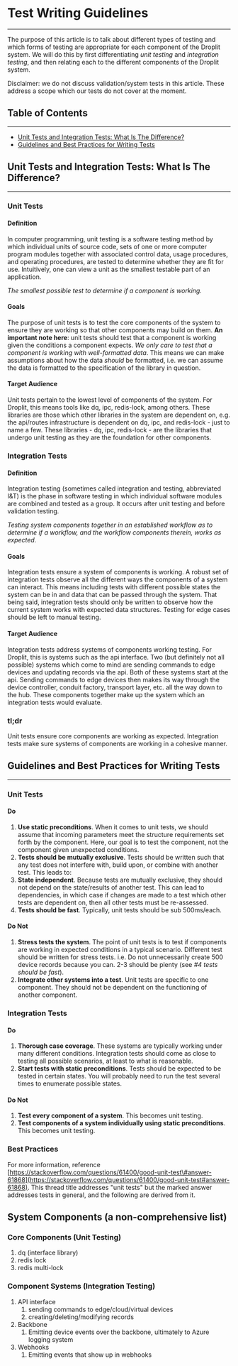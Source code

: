 # Test Writing Guidelines

---

The purpose of this article is to talk about different types of testing and which forms of testing are appropriate for each component of the Droplit system. We will do this by first differentiating _unit testing_ and _integration testing_, and then relating each to the different components of the Droplit system.

Disclaimer: we do not discuss validation/system tests in this article. These address a scope which our tests do not cover at the moment.

## Table of Contents

---

* [Unit Tests and Integration Tests: What Is The Difference?](#unit-tests-and-integration-tests:-what-is-the-difference?)
* [Guidelines and Best Practices for Writing Tests](#guidelines-and-best-practices-for-writing-tests)

## Unit Tests and Integration Tests: What Is The Difference?

---

### **Unit Tests**

#### Definition

In computer programming, unit testing is a software testing method by which individual units of source code, sets of one or more computer program modules together with associated control data, usage procedures, and operating procedures, are tested to determine whether they are fit for use. Intuitively, one can view a unit as the smallest testable part of an application.

_The smallest possible test to determine if a component is working._

#### Goals

The purpose of unit tests is to test the core components of the system to ensure they are working so that other components may build on them. **An important note here**: unit tests should test that a component is working given the conditions a component expects. _We only care to test that a component is working with well-formatted data_. This means we can make assumptions about how the data _should_ be formatted, i.e. we can assume the data is formatted to the specification of the library in question.

#### Target Audience

Unit tests pertain to the lowest level of components of the system. For Droplit, this means tools like dq, ipc, redis-lock, among others. These libraries are those which other libraries in the system are dependent on, e.g. the api/routes infrastructure is dependent on dq, ipc, and redis-lock - just to name a few. These libraries - dq, ipc, redis-lock - are the libraries that undergo unit testing as they are the foundation for other components.

### **Integration Tests**

#### Definition

Integration testing \(sometimes called integration and testing, abbreviated I&T\) is the phase in software testing in which individual software modules are combined and tested as a group. It occurs after unit testing and before validation testing.

_Testing system components together in an established workflow as to determine if a workflow, and the workflow components therein, works as expected._

#### Goals

Integration tests ensure a system of components is working. A robust set of integration tests observe all the different ways the components of a system can interact. This means including tests with different possible states the system can be in and data that can be passed through the system. That being said, integration tests should only be written to observe how the current system works with expected data structures. Testing for edge cases should be left to manual testing.

#### Target Audience

Integration tests address systems of components working testing. For Droplit, this is systems such as the api interface. Two \(but definitely not all possible\) systems which come to mind are sending commands to edge devices and updating records via the api. Both of these systems start at the api. Sending commands to edge devices then makes its way through the device controller, conduit factory, transport layer, etc. all the way down to the hub. These components together make up the system which an integration tests would evaluate.

### **tl;dr**

Unit tests ensure  core components are working as expected. Integration tests make sure systems of components are working in a cohesive manner.

## Guidelines and Best Practices for Writing Tests

---

### **Unit Tests**

#### Do

1. **Use static preconditions**. When it comes to unit tests, we should assume that incoming parameters meet the structure requirements set forth by the component. Here, our goal is to test the component, not the component given unexpected conditions.
2. **Tests should be mutually exclusive**.  Tests should be written such that any test does not interfere with, build upon, or combine with another test. This leads to:
3. **State independent**. Because tests are mutually exclusive, they should not depend on the state/results of another test. This can lead to dependencies, in which case if changes are made to a test which other tests are dependent on, then all other tests must be re-assessed.
4. **Tests should be fast**. Typically, unit tests should be sub 500ms/each.

#### Do Not

1. **Stress tests the system**. The point of unit tests is to test if components are working in expected conditions in a typical scenario. Different test should be written for stress tests. i.e. Do not unnecessarily create 500 device records because you can. 2-3 should be plenty \(see _\#4 tests should be fast_\).
2. **Integrate other systems into a test**. Unit tests are specific to one component. They should not be dependent on the functioning of another component.

### **Integration Tests**

#### Do

1. **Thorough case coverage**. These systems are typically working under many different conditions. Integration tests should come as close to testing all possible scenarios, at least to what is reasonable.
2. **Start tests with static preconditions**. Tests should be expected to be tested in certain states. You will probably need to run the test several times to enumerate possible states.

#### Do Not

1. **Test every component of a system**. This becomes unit testing.
2. **Test components of a system individually using static preconditions**. This becomes unit testing.

### **Best Practices**

For more information, reference [https://stackoverflow.com/questions/61400/good-unit-test\#answer-61868](https://stackoverflow.com/questions/61400/good-unit-test#answer-61868). This thread title addresses "unit tests" but the marked answer addresses tests in general, and the following are derived from it.

## System Components \(a non-comprehensive list\)

### **Core Components \(Unit Testing\)**

1. dq \(interface library\)
2. redis lock
3. redis multi-lock

### **Component Systems \(Integration Testing\)**

1. API interface
   1. sending commands to edge/cloud/virtual devices
   2. creating/deleting/modifying records
2. Backbone
   1. Emitting device events over the backbone, ultimately to Azure logging system
3. Webhooks
   1. Emitting events that show up in webhooks



